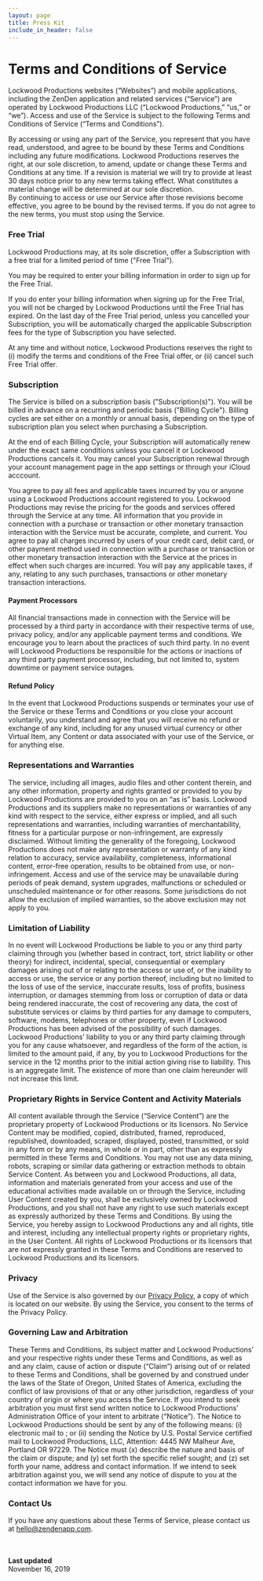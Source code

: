 ```yaml
---
layout: page
title: Press Kit
include_in_header: false
---
```


# Terms and Conditions of Service
Lockwood Productions websites (“Websites”) and mobile applications, including the ZenDen application and related services (“Service”) are operated by Lockwood Productions LLC (“Lockwood Productions,” “us,” or “we”). Access and use of the Service is subject to the following Terms and Conditions of Service (“Terms and Conditions”).<br>

By accessing or using any part of the Service, you represent that you have read, understood, and agree to be bound by these Terms and Conditions including any future modifications. Lockwood Productions reserves the right, at our sole discretion, to amend, update or change these Terms and Conditions at any time. If a revision is material we will try to provide at least 30 days notice prior to any new terms taking effect. What constitutes a material change will be determined at our sole discretion.<br> By continuing to access or use our Service after those revisions become effective, you agree to be bound by the revised terms. If you do not agree to the new terms, you must stop using the Service.

### Free Trial
Lockwood Productions may, at its sole discretion, offer a Subscription with a free trial for a limited period of time ("Free Trial").<br>

You may be required to enter your billing information in order to sign up for the Free Trial.<br>

If you do enter your billing information when signing up for the Free Trial, you will not be charged by Lockwood Productions until the Free Trial has expired. On the last day of the Free Trial period, unless you cancelled your Subscription, you will be automatically charged the applicable Subscription fees for the type of Subscription you have selected.<br>

At any time and without notice, Lockwood Productions reserves the right to (i) modify the terms and conditions of the Free Trial offer, or (ii) cancel such Free Trial offer.

### Subscription
The Service is billed on a subscription basis ("Subscription(s)"). You will be billed in advance on a recurring and periodic basis ("Billing Cycle"). Billing cycles are set either on a monthly or annual basis, depending on the type of subscription plan you select when purchasing a Subscription.<br>

At the end of each Billing Cycle, your Subscription will automatically renew under the exact same conditions unless you cancel it or Lockwood Productions cancels it. You may cancel your Subscription renewal through your account management page in the app settings or through your iCloud acccount.<br>

You agree to pay all fees and applicable taxes incurred by you or anyone using a Lockwood Productions account registered to you. Lockwood Productions may revise the pricing for the goods and services offered through the Service at any time. All information that you provide in connection with a purchase or transaction or other monetary transaction interaction with the Service must be accurate, complete, and current. You agree to pay all charges incurred by users of your credit card, debit card, or other payment method used in connection with a purchase or transaction or other monetary transaction interaction with the Service at the prices in effect when such charges are incurred. You will pay any applicable taxes, if any, relating to any such purchases, transactions or other monetary transaction interactions.

#### Payment Processors

All financial transactions made in connection with the Service will be processed by a third party in accordance with their respective terms of use, privacy policy, and/or any applicable payment terms and conditions. We encourage you to learn about the practices of such third party. In no event will Lockwood Productions be responsible for the actions or inactions of any third party payment processor, including, but not limited to, system downtime or payment service outages.

#### Refund Policy

In the event that Lockwood Productions suspends or terminates your use of the Service or these Terms and Conditions or you close your account voluntarily, you understand and agree that you will receive no refund or exchange of any kind, including for any unused virtual currency or other Virtual Item, any Content or data associated with your use of the Service, or for anything else.

### Representations and Warranties

The service, including all images, audio files and other content therein, and any other information, property and rights granted or provided to you by Lockwood Productions are provided to you on an “as is” basis. Lockwood Productions and its suppliers make no representations or warranties of any kind with respect to the service, either express or implied, and all such representations and warranties, including warranties of merchantability, fitness for a particular purpose or non-infringement, are expressly disclaimed. Without limiting the generality of the foregoing, Lockwood Productions does not make any representation or warranty of any kind relation to accuracy, service availability, completeness, informational content, error-free operation, results to be obtained from use, or non-infringement. Access and use of the service may be unavailable during periods of peak demand, system upgrades, malfunctions or scheduled or unscheduled maintenance or for other reasons. Some jurisdictions do not allow the exclusion of implied warranties, so the above exclusion may not apply to you.

### Limitation of Liability

In no event will Lockwood Productions be liable to you or any third party claiming through you (whether based in contract, tort, strict liability or other theory) for indirect, incidental, special, consequential or exemplary damages arising out of or relating to the access or use of, or the inability to access or use, the service or any portion thereof, including but no limited to the loss of use of the service, inaccurate results, loss of profits, business interruption, or damages stemming from loss or corruption of data or data being rendered inaccurate, the cost of recovering any data, the cost of substitute services or claims by third parties for any damage to computers, software, modems, telephones or other property, even if Lockwood Productions has been advised of the possibility of such damages. Lockwood Productions’ liability to you or any third party claiming through you for any cause whatsoever, and regardless of the form of the action, is limited to the amount paid, if any, by you to Lockwood Productions for the service in the 12 months prior to the initial action giving rise to liability. This is an aggregate limit. The existence of more than one claim hereunder will not increase this limit.

### Proprietary Rights in Service Content and Activity Materials

All content available through the Service (“Service Content”) are the proprietary property of Lockwood Productions or its licensors. No Service Content may be modified, copied, distributed, framed, reproduced, republished, downloaded, scraped, displayed, posted, transmitted, or sold in any form or by any means, in whole or in part, other than as expressly permitted in these Terms and Conditions. You may not use any data mining, robots, scraping or similar data gathering or extraction methods to obtain Service Content. As between you and Lockwood Productions, all data, information and materials generated from your access and use of the educational activities made available on or through the Service, including User Content created by you, shall be exclusively owned by Lockwood Productions, and you shall not have any right to use such materials except as expressly authorized by these Terms and Conditions. By using the Service, you hereby assign to Lockwood Productions any and all rights, title and interest, including any intellectual property rights or proprietary rights, in the User Content. All rights of Lockwood Productions or its licensors that are not expressly granted in these Terms and Conditions are reserved to Lockwood Productions and its licensors.

### Privacy

Use of the Service is also governed by our [Privacy Policy](/privacypolicy), a copy of which is located on our website. By using the Service, you consent to the terms of the Privacy Policy.

### Governing Law and Arbitration

These Terms and Conditions, its subject matter and Lockwood Productions’ and your respective rights under these Terms and Conditions, as well as and any claim, cause of action or dispute (“Claim”) arising out of or related to these Terms and Conditions, shall be governed by and construed under the laws of the State of Oregon, United States of America, excluding the conflict of law provisions of that or any other jurisdiction, regardless of your country of origin or where you access the Service. If you intend to seek arbitration you must first send written notice to Lockwood Productions’ Administration Office of your intent to arbitrate (“Notice”). The Notice to Lockwood Productions should be sent by any of the following means: (i) electronic mail to ; or (ii) sending the Notice by U.S. Postal Service certified mail to Lockwood Productions, LLC, Attention: 4445 NW Malheur Ave, Portland OR 97229. The Notice must (x) describe the nature and basis of the claim or dispute; and (y) set forth the specific relief sought; and (z) set forth your name, address and contact information. If we intend to seek arbitration against you, we will send any notice of dispute to you at the contact information we have for you.

### Contact Us
If you have any questions about these Terms of Service, please contact us at hello@zendenapp.com.

<br><br>
**Last updated**  
November 16, 2019